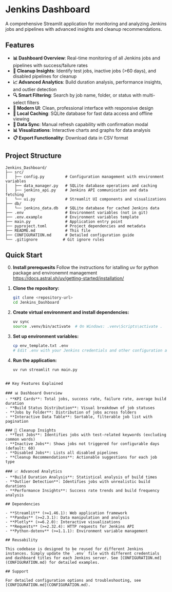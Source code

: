 # Jenkins Dashboard

A comprehensive Streamlit application for monitoring and analyzing Jenkins jobs and pipelines with advanced insights and cleanup recommendations.

## Features

- **📊 Dashboard Overview**: Real-time monitoring of all Jenkins jobs and pipelines with success/failure rates
- **🧹 Cleanup Insights**: Identify test jobs, inactive jobs (>60 days), and disabled pipelines for cleanup
- **📈 Advanced Analytics**: Build duration analysis, performance insights, and outlier detection
- **🔍 Smart Filtering**: Search by job name, folder, or status with multi-select filters
- **📱 Modern UI**: Clean, professional interface with responsive design
- **💾 Local Caching**: SQLite database for fast data access and offline viewing
- **🔄 Data Sync**: Manual refresh capability with confirmation modal
- **📊 Visualizations**: Interactive charts and graphs for data analysis
- **📋 Export Functionality**: Download data in CSV format

## Project Structure

```
Jenkins_Dashboard/
├── src/
│   ├── config.py         # Configuration management with environment variables
│   ├── data_manager.py   # SQLite database operations and caching
│   ├── jenkins_api.py    # Jenkins API communication and data fetching
│   └── ui.py             # Streamlit UI components and visualizations
├── db/
│   └── jenkins_data.db   # SQLite database for cached Jenkins data
├── .env                  # Environment variables (not in git)
├── .env.example          # Environment variables template
├── main.py               # Application entry point
├── pyproject.toml        # Project dependencies and metadata
├── README.md             # This file
├── CONFIGURATION.md      # Detailed configuration guide
└── .gitignore           # Git ignore rules
```

## Quick Start
0. **Install prerequesits**
Follow the instructions for istalling uv for python package and environemnt management 
https://docs.astral.sh/uv/getting-started/installation/

1. **Clone the repository:**
   ```bash
   git clone <repository-url>
   cd Jenkins_Dashboard
   ```

2. **Create virtual environment and install dependencies:**
   ```bash
   uv sync
   source .venv/bin/activate  # On Windows: .venv\Scripts\activate .
   ```

3. **Set up environment variables:**
   ```bash
   cp env_template.txt .env
   # Edit .env with your Jenkins credentials and other configuration as mentioned in CONFIGURATION.md file
   ```

4. **Run the application:**
   ```bash
   uv run streamlit run main.py
   ```

```

## Key Features Explained

### 📊 Dashboard Overview
- **KPI Cards**: Total jobs, success rate, failure rate, average build duration
- **Build Status Distribution**: Visual breakdown of job statuses
- **Jobs by Folder**: Distribution of jobs across folders
- **Interactive Data Table**: Sortable, filterable job list with pagination

### 🧹 Cleanup Insights
- **Test Jobs**: Identifies jobs with test-related keywords (excluding common words)
- **Inactive Jobs**: Shows jobs not triggered for configurable days (default: 60)
- **Disabled Jobs**: Lists all disabled pipelines
- **Cleanup Recommendations**: Actionable suggestions for each job type

### 📈 Advanced Analytics
- **Build Duration Analysis**: Statistical analysis of build times
- **Outlier Detection**: Identifies jobs with unrealistic build durations
- **Performance Insights**: Success rate trends and build frequency analysis

## Dependencies

- **Streamlit** (>=1.46.1): Web application framework
- **Pandas** (>=2.3.1): Data manipulation and analysis
- **Plotly** (>=6.2.0): Interactive visualizations
- **Requests** (>=2.32.4): HTTP requests for Jenkins API
- **Python-dotenv** (>=1.1.1): Environment variable management

## Reusability

This codebase is designed to be reused for different Jenkins instances. Simply update the `.env` file with different credentials and dashboard titles for each Jenkins server. See [CONFIGURATION.md](CONFIGURATION.md) for detailed examples.

## Support

For detailed configuration options and troubleshooting, see [CONFIGURATION.md](CONFIGURATION.md).
